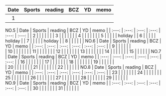 

| Date  | Sports | reading | BCZ | YD | memo | 
| :---: | :---: | :---: | :---: | :---: | :---: | 
| 1 | |  |  |  |  | 
NO.5
| Date  | Sports | reading | BCZ | YD | memo | 
| :---: | :---: | :---: | :---: | :---: | :---: | 
| 2 |  |  |  |  |  | 
| 3 |  |  |  |  |  | 
| 4 |  |  |  |  |  | 
| 5 |  |  |  |  | holiday | 
| 6 |  |  |  |  | holiday | 
| 7 |  |  |  |  | holiday | 
| 8 |  |  |  |  |  | 
NO.6
| Date  | Sports | reading | BCZ | YD | memo | 
| :---: | :---: | :---: | :---: | :---: | :---: | 
| 9 |  |  |  |  |  |   
| 10 |  |  |  |  |  | 
| 11 |  |  |  |  |  | 
| 12 |  |  |  |  |  | 
| 13 |  |  |  |  |  | 
| 14 |  |  |  |  |  | 
| 15 |  |  |  |  |  | 
NO.7
| Date  | Sports | reading | BCZ | YD | memo | 
| :---: | :---: | :---: | :---: | :---: | :---: | 
| 16 |  |  |  |  |  | 
| 17 |  |  |  |  |  | 
| 18 |  |  |  |  |  | 
| 19 |  |  |  |  |  |   
| 20 |  |  |  |  |  | 
| 21 |  |  |  |  |  | 
| 22 |  |  |  |  |  | 
NO.8
| Date  | Sports | reading | BCZ | YD | memo | 
| :---: | :---: | :---: | :---: | :---: | :---: | 
| 23 |  |  |  |  |  | 
| 24 |  |  |  |  |  | 
| 25 |  |  |  |  |  | 
| 26 |  |  |  |  |  | 
| 27 |  |  |  |  |  | 
| 28 |  |  |  |  |  | 
| 29 |  |  |  |  |  |  
NO.9
| Date  | Sports | reading | BCZ | YD | memo | 
| :---: | :---: | :---: | :---: | :---: | :---: | 
| 30 |  |  |  |  |  | 
| 31 |  |  |  |  |  | 

